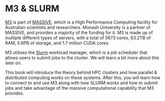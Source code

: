 # M3 & SLURM

[M3](https://docs.massive.org.au/M3/index.html) is part of [MASSIVE](https://https://www.massive.org.au/), which is a High Performance Computing facility for Australian scientists and researchers. Monash University is a partner of MASSIVE, and provides a majority of the funding for it. M3 is made up of multiple different types of servers, with a total of 5673 cores, 63.2TB of RAM, 5.6PB of storage, and 1.7 million CUDA cores.

M3 utilises the [Slurm](https://slurm.schedmd.com/) workload manager, which is a job scheduler that allows users to submit jobs to the cluster. We will learn a bit more about this later on.

This book will introduce the theory behind HPC clusters and how parallel & distributed computing works on these systems. After this, you will learn how to connect to and use M3 along with how SLURM works and how to submit jobs and take advantage of the massive computational capability that M3 provides.
